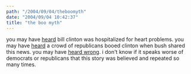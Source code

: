 ```yaml
---
path: "/2004/09/04/theboomyth" 
date: "2004/09/04 10:42:37" 
title: "the boo myth" 
---
```

you may have <a href="http://www.newsobserver.com/news/nation_world/story/1599422p-7803718c.html">heard</a> bill clinton was hospitalized for heart problems.  you may have <a href="http://www.wstm.com/Global/story.asp?S=2257936">heard</a> a crowd of republicans booed clinton when bush shared this news.  you may have <a href="http://www.talkingpointsmemo.com/archives/003427.php">heard wrong</a>.  i don't know if it speaks worse of democrats or republicans that this story was believed and repeated so many times.